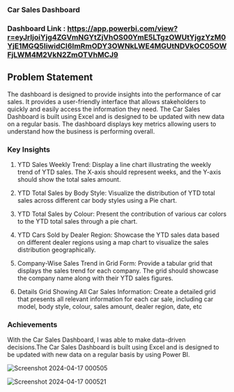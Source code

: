 ### Car Sales Dashboard
### Dashboard Link : https://app.powerbi.com/view?r=eyJrIjoiYjg4ZGVmNGYtZjVhOS00YmE5LTgzOWUtYjgzYzM0YjE1MGQ5IiwidCI6ImRmODY3OWNkLWE4MGUtNDVkOC05OWFjLWM4M2VkN2ZmOTVhMCJ9
## Problem Statement
The dashboard is designed to provide insights into the performance of car sales. It provides a user-friendly interface that allows stakeholders to quickly and easily access the information they need.
The Car Sales Dashboard is built using Excel and is designed to be updated with new data on a regular basis. The dashboard displays key metrics allowing users to understand how the business is performing overall.
### Key Insights
1. YTD Sales Weekly Trend: Display a line chart illustrating the weekly trend of YTD sales. The X-axis should represent weeks, and the Y-axis should show the total sales amount.

2. YTD Total Sales by Body Style: Visualize the distribution of YTD total sales across different car body styles using a Pie chart.

3. YTD Total Sales by Colour: Present the contribution of various car colors to the YTD total sales through a pie chart.

4. YTD Cars Sold by Dealer Region: Showcase the YTD sales data based on different dealer regions using a map chart to visualize the sales distribution geographically.

5. Company-Wise Sales Trend in Grid Form: Provide a tabular grid that displays the sales trend for each company. The grid should showcase the company name along with their YTD sales figures.

6. Details Grid Showing All Car Sales Information: Create a detailed grid that presents all relevant information for each car sale, including car model, body style, colour, sales amount, dealer region, date, etc
 ### Achievements
 With the Car Sales Dashboard, I was able to make data-driven decisions.The Car Sales Dashboard is built using Excel and is designed to be updated with new data on a regular basis by using Power BI.

 ![Screenshot 2024-04-17 000505](https://github.com/avilipsa12/Test/assets/167240859/e642c556-a4db-4399-85bf-5bc680fdaf71)

![Screenshot 2024-04-17 000521](https://github.com/avilipsa12/Test/assets/167240859/cbc4a4d5-0754-4d24-9727-cca1739d89a6)

